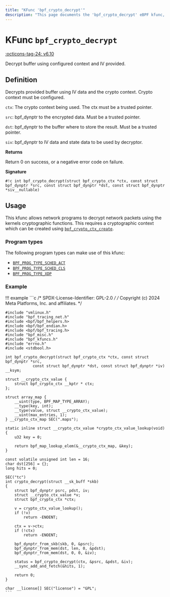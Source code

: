 ```yaml
---
title: "KFunc 'bpf_crypto_decrypt'"
description: "This page documents the 'bpf_crypto_decrypt' eBPF kfunc, including its definition, usage, program types that can use it, and examples."
---
```

# KFunc `bpf_crypto_decrypt`

<!-- [FEATURE_TAG](bpf_crypto_decrypt) -->
[:octicons-tag-24: v6.10](https://github.com/torvalds/linux/commit/3e1c6f35409f9e447bf37f64840f5b65576bfb78)
<!-- [/FEATURE_TAG] -->

Decrypt buffer using configured context and IV provided.

## Definition

Decrypts provided buffer using IV data and the crypto context. Crypto context must be configured.

`ctx`: The crypto context being used. The ctx must be a trusted pointer.

`src`: bpf_dynptr to the encrypted data. Must be a trusted pointer.

`dst`: bpf_dynptr to the buffer where to store the result. Must be a trusted pointer.

`siv`: bpf_dynptr to IV data and state data to be used by decryptor.

**Returns**

Return 0 on success, or a negative error code on failure.

**Signature**

<!-- [KFUNC_DEF] -->
`#!c int bpf_crypto_decrypt(struct bpf_crypto_ctx *ctx, const struct bpf_dynptr *src, const struct bpf_dynptr *dst, const struct bpf_dynptr *siv__nullable)`
<!-- [/KFUNC_DEF] -->

## Usage

This kfunc allows network programs to decrypt network packets using the kernels cryptographic functions. This requires a cryptographic context which can be created using [`bpf_crypto_ctx_create`](bpf_crypto_ctx_create.md).

### Program types

The following program types can make use of this kfunc:

<!-- [KFUNC_PROG_REF] -->
- [`BPF_PROG_TYPE_SCHED_ACT`](../program-type/BPF_PROG_TYPE_SCHED_ACT.md)
- [`BPF_PROG_TYPE_SCHED_CLS`](../program-type/BPF_PROG_TYPE_SCHED_CLS.md)
- [`BPF_PROG_TYPE_XDP`](../program-type/BPF_PROG_TYPE_XDP.md)
<!-- [/KFUNC_PROG_REF] -->

### Example

!!! example
    ```c
    /* SPDX-License-Identifier: GPL-2.0 */
    /* Copyright (c) 2024 Meta Platforms, Inc. and affiliates. */

    #include "vmlinux.h"
    #include "bpf_tracing_net.h"
    #include <bpf/bpf_helpers.h>
    #include <bpf/bpf_endian.h>
    #include <bpf/bpf_tracing.h>
    #include "bpf_misc.h"
    #include "bpf_kfuncs.h"
    #include "errno.h"
    #include <stdbool.h>

    int bpf_crypto_decrypt(struct bpf_crypto_ctx *ctx, const struct bpf_dynptr *src,
                const struct bpf_dynptr *dst, const struct bpf_dynptr *iv) __ksym;

    struct __crypto_ctx_value {
        struct bpf_crypto_ctx __kptr * ctx;
    };

    struct array_map {
        __uint(type, BPF_MAP_TYPE_ARRAY);
        __type(key, int);
        __type(value, struct __crypto_ctx_value);
        __uint(max_entries, 1);
    } __crypto_ctx_map SEC(".maps");

    static inline struct __crypto_ctx_value *crypto_ctx_value_lookup(void)
    {
        u32 key = 0;

        return bpf_map_lookup_elem(&__crypto_ctx_map, &key);
    }

    const volatile unsigned int len = 16;
    char dst[256] = {};
    long hits = 0;

    SEC("tc")
    int crypto_decrypt(struct __sk_buff *skb)
    {
        struct bpf_dynptr psrc, pdst, iv;
        struct __crypto_ctx_value *v;
        struct bpf_crypto_ctx *ctx;

        v = crypto_ctx_value_lookup();
        if (!v)
            return -ENOENT;

        ctx = v->ctx;
        if (!ctx)
            return -ENOENT;

        bpf_dynptr_from_skb(skb, 0, &psrc);
        bpf_dynptr_from_mem(dst, len, 0, &pdst);
        bpf_dynptr_from_mem(dst, 0, 0, &iv);

        status = bpf_crypto_decrypt(ctx, &psrc, &pdst, &iv);
        __sync_add_and_fetch(&hits, 1);

        return 0;
    }

    char __license[] SEC("license") = "GPL";
    ```
